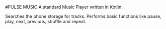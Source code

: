 #PULSE MUSIC
A standard Music Player written in Kotlin.

Searches the phone storage for tracks.
Performs basic functions like pause, play, next, previous, shuffle and repeat.

